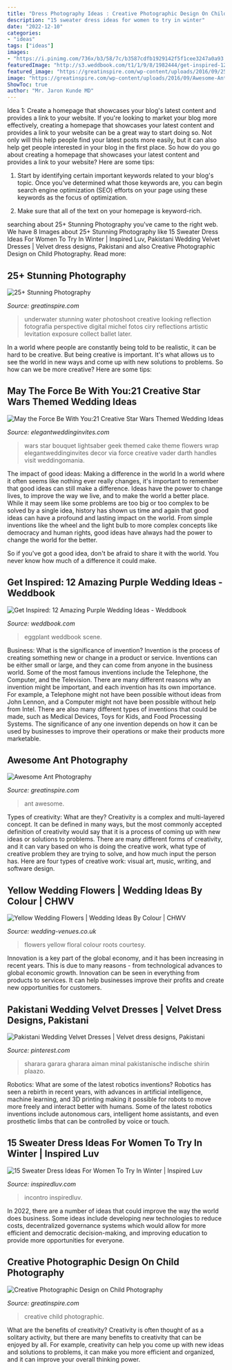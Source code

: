 ```yaml
---
title: "Dress Photography Ideas : Creative Photographic Design On Child Photography"
description: "15 sweater dress ideas for women to try in winter"
date: "2022-12-10"
categories:
- "ideas"
tags: ["ideas"]
images:
- "https://i.pinimg.com/736x/b3/58/7c/b3587cdfb1929142f5f1cee3247a0a93.jpg"
featuredImage: "http://s3.weddbook.com/t1/1/9/8/1982444/get-inspired-12-amazing-purple-wedding-ideas.jpg"
featured_image: "https://greatinspire.com/wp-content/uploads/2016/09/25-Stunning-Photography-17.jpg"
image: "https://greatinspire.com/wp-content/uploads/2016/09/Awesome-Ant-Photography-14.jpg"
ShowToc: true
author: "Mr. Jaron Kunde MD"
---
```



Idea 1: Create a homepage that showcases your blog's latest content and provides a link to your website.
If you're looking to market your blog more effectively, creating a homepage that showcases your latest content and provides a link to your website can be a great way to start doing so. Not only will this help people find your latest posts more easily, but it can also help get people interested in your blog in the first place. So how do you go about creating a homepage that showcases your latest content and provides a link to your website? Here are some tips:
1. Start by identifying certain important keywords related to your blog's topic. Once you've determined what those keywords are, you can begin search engine optimization (SEO) efforts on your page using these keywords as the focus of optimization.

2. Make sure that all of the text on your homepage is keyword-rich.

	

		
searching about 25+ Stunning Photography you've came to the right web. We have 8 Images about 25+ Stunning Photography like 15 Sweater Dress Ideas For Women To Try In Winter | Inspired Luv, Pakistani Wedding Velvet Dresses | Velvet dress designs, Pakistani and also Creative Photographic Design on Child Photography. Read more:
		
    
## 25+ Stunning Photography

<img loading=lazy src="https://greatinspire.com/wp-content/uploads/2016/09/25-Stunning-Photography-17.jpg" onerror="this.onerror=null;this.src='https://tse4.mm.bing.net/th?id=OIP.kBGp6FMUWAL4xiNwexO1JQHaKI&amp;pid=15.1';" alt="25+ Stunning Photography">

_Source: greatinspire.com_

>underwater stunning water photoshoot creative looking reflection fotografia perspective digital michel fotos ciry reflections artistic levitation exposure collect ballet later. 

	

In a world where people are constantly being told to be realistic, it can be hard to be creative. But being creative is important. It's what allows us to see the world in new ways and come up with new solutions to problems. So how can we be more creative? Here are some tips:

    
## May The Force Be With You:21 Creative Star Wars Themed Wedding Ideas

<img loading=lazy src="https://www.elegantweddinginvites.com/wedding-blog/wp-content/uploads/2016/01/unqiue-lightsaber-wedding-bouquet-ideas-that-you-may-love.jpg" onerror="this.onerror=null;this.src='https://tse1.mm.bing.net/th?id=OIP.8DWhBH6xUsubX23OrQDyngHaLH&amp;pid=15.1';" alt="May the Force Be With You:21 Creative Star Wars Themed Wedding Ideas">

_Source: elegantweddinginvites.com_

>wars star bouquet lightsaber geek themed cake theme flowers wrap elegantweddinginvites decor via force creative vader darth handles visit weddingomania. 

	

The impact of good ideas: Making a difference in the world
In a world where it often seems like nothing ever really changes, it's important to remember that good ideas can still make a difference. Ideas have the power to change lives, to improve the way we live, and to make the world a better place.
While it may seem like some problems are too big or too complex to be solved by a single idea, history has shown us time and again that good ideas can have a profound and lasting impact on the world. From simple inventions like the wheel and the light bulb to more complex concepts like democracy and human rights, good ideas have always had the power to change the world for the better.

So if you've got a good idea, don't be afraid to share it with the world. You never know how much of a difference it could make.

    
## Get Inspired: 12 Amazing Purple Wedding Ideas - Weddbook

<img loading=lazy src="http://s3.weddbook.com/t1/1/9/8/1982444/get-inspired-12-amazing-purple-wedding-ideas.jpg" onerror="this.onerror=null;this.src='https://tse2.mm.bing.net/th?id=OIP.V9n-4y_BMn0RA2hm3h3MkwHaLH&amp;pid=15.1';" alt="Get Inspired: 12 Amazing Purple Wedding Ideas - Weddbook">

_Source: weddbook.com_

>eggplant weddbook scene. 

	

Business: What is the significance of invention?
Invention is the process of creating something new or change in a product or service. Inventions can be either small or large, and they can come from anyone in the business world. Some of the most famous inventions include the Telephone, the Computer, and the Television. There are many different reasons why an invention might be important, and each invention has its own importance. For example, a Telephone might not have been possible without ideas from John Lennon, and a Computer might not have been possible without help from Intel. 
There are also many different types of inventions that could be made, such as Medical Devices, Toys for Kids, and Food Processing Systems. The significance of any one invention depends on how it can be used by businesses to improve their operations or make their products more marketable.

    
## Awesome Ant Photography

<img loading=lazy src="https://greatinspire.com/wp-content/uploads/2016/09/Awesome-Ant-Photography-14.jpg" onerror="this.onerror=null;this.src='https://tse3.mm.bing.net/th?id=OIP.xejfUHUFT6BtiUvg9geiBwHaKl&amp;pid=15.1';" alt="Awesome Ant Photography">

_Source: greatinspire.com_

>ant awesome. 

	

Types of creativity: What are they?
Creativity is a complex and multi-layered concept. It can be defined in many ways, but the most commonly accepted definition of creativity would say that it is a process of coming up with new ideas or solutions to problems. There are many different forms of creativity, and it can vary based on who is doing the creative work, what type of creative problem they are trying to solve, and how much input the person has. Here are four types of creative work: visual art, music, writing, and software design.

    
## Yellow Wedding Flowers | Wedding Ideas By Colour | CHWV

<img loading=lazy src="https://www.wedding-venues.co.uk/sites/default/files/yellow-wedding-flowers-RootsFloralDesigns.jpg" onerror="this.onerror=null;this.src='https://tse3.mm.bing.net/th?id=OIP.hvgNQ7Tqmi8go6r7vf4G8wHaKW&amp;pid=15.1';" alt="Yellow Wedding Flowers | Wedding Ideas By Colour | CHWV">

_Source: wedding-venues.co.uk_

>flowers yellow floral colour roots courtesy. 

	

Innovation is a key part of the global economy, and it has been increasing in recent years. This is due to many reasons - from technological advances to global economic growth. Innovation can be seen in everything from products to services. It can help businesses improve their profits and create new opportunities for customers.

    
## Pakistani Wedding Velvet Dresses | Velvet Dress Designs, Pakistani

<img loading=lazy src="https://i.pinimg.com/736x/b3/58/7c/b3587cdfb1929142f5f1cee3247a0a93.jpg" onerror="this.onerror=null;this.src='https://tse4.mm.bing.net/th?id=OIP.CzZ8BLKkpQH1Sji2Nz0OLQHaJ-&amp;pid=15.1';" alt="Pakistani Wedding Velvet Dresses | Velvet dress designs, Pakistani">

_Source: pinterest.com_

>sharara garara gharara aiman minal pakistanische indische shirin plaazo. 

	

Robotics: What are some of the latest robotics inventions?
Robotics has seen a rebirth in recent years, with advances in artificial intelligence, machine learning, and 3D printing making it possible for robots to move more freely and interact better with humans. Some of the latest robotics inventions include autonomous cars, intelligent home assistants, and even prosthetic limbs that can be controlled by voice or touch.

    
## 15 Sweater Dress Ideas For Women To Try In Winter | Inspired Luv

<img loading=lazy src="https://www.inspiredluv.com/wp-content/uploads/2016/12/sweater-dress-women.jpg" onerror="this.onerror=null;this.src='https://tse2.mm.bing.net/th?id=OIP.WLb5fG8X0K7aw4YG0FBJqQHaLH&amp;pid=15.1';" alt="15 Sweater Dress Ideas For Women To Try In Winter | Inspired Luv">

_Source: inspiredluv.com_

>incontro inspiredluv. 

	

In 2022, there are a number of ideas that could improve the way the world does business. Some ideas include developing new technologies to reduce costs, decentralized governance systems which would allow for more efficient and democratic decision-making, and improving education to provide more opportunities for everyone.

    
## Creative Photographic Design On Child Photography

<img loading=lazy src="https://greatinspire.com/wp-content/uploads/2014/06/Creative-Photographic-design-on-Child-Photography-10.jpg" onerror="this.onerror=null;this.src='https://tse1.mm.bing.net/th?id=OIP.gQ6C6KFAtXeWBV7Nn6zyRwHaHa&amp;pid=15.1';" alt="Creative Photographic Design on Child Photography">

_Source: greatinspire.com_

>creative child photographic. 

	

What are the benefits of creativity?
Creativity is often thought of as a solitary activity, but there are many benefits to creativity that can be enjoyed by all. For example, creativity can help you come up with new ideas and solutions to problems, it can make you more efficient and organized, and it can improve your overall thinking power.

